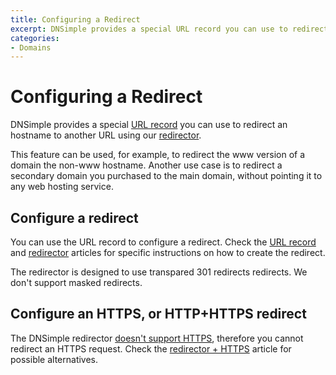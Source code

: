 ```yaml
---
title: Configuring a Redirect
excerpt: DNSimple provides a special URL record you can use to redirect an hostname to another URL using our redirector service.
categories:
- Domains
---
```


# Configuring a Redirect

DNSimple provides a special [URL record](/articles/url-record) you can use to redirect an hostname to another URL using our [redirector](/articles/redirector).

This feature can be used, for example, to redirect the www version of a domain the non-www hostname. Another use case is to redirect a secondary domain you purchased to the main domain, without pointing it to any web hosting service.


## Configure a redirect

You can use the URL record to configure a redirect. Check the [URL record](/articles/url-record) and [redirector](/articles/redirector) articles for specific instructions on how to create the redirect.

The redirector is designed to use transpared 301 redirects redirects. We don't support masked redirects.


## Configure an HTTPS, or HTTP+HTTPS redirect

The DNSimple redirector [doesn't support HTTPS](/articles/redirector-https), therefore you cannot redirect an HTTPS request. Check the [redirector + HTTPS](/articles/redirector-https) article for possible alternatives.
